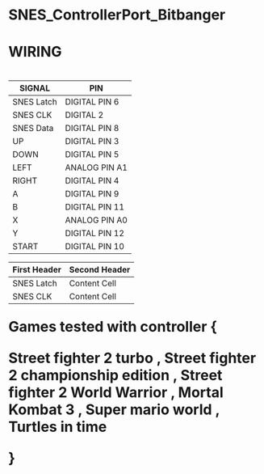 # SNES_ControllerPort_Bitbanger

<h1>WIRING<h1> 

| SIGNAL  |  PIN |
| ------------ | ------------- | 
| SNES Latch | DIGITAL PIN 6 |
| SNES CLK | DIGITAL 2 |
| SNES Data | DIGITAL PIN 8 |
| UP |  DIGITAL PIN 3 |
| DOWN |  DIGITAL PIN 5 |
| LEFT |  ANALOG PIN A1 |
| RIGHT |  DIGITAL PIN 4 |
| A | DIGITAL PIN 9 |
| B | DIGITAL PIN 11 |
| X | ANALOG PIN A0 |
| Y | DIGITAL PIN 12 |
| START | DIGITAL PIN 10 |

  | First Header  | Second Header |
| ------------- | ------------- |
| SNES Latch  | Content Cell  |
| SNES CLK  | Content Cell  |

Games tested with controller {

Street fighter 2 turbo , 
Street fighter 2 championship edition , 
Street fighter 2 World Warrior ,
Mortal Kombat 3  ,
Super mario world  ,
Turtles in time 

}


